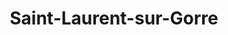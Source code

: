 ---
title: Saint-Laurent-sur-Gorre
url: /saint-laurent-sur-gorre/
latitude: 45.77
longitude: 0.957
---